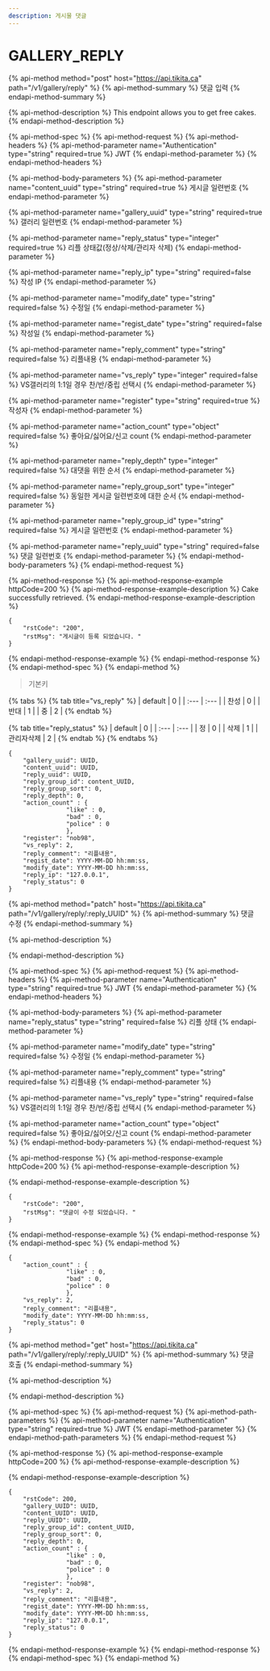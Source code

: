```yaml
---
description: 게시물 댓글
---
```


# GALLERY\_REPLY

{% api-method method="post" host="https://api.tikita.ca" path="/v1/gallery/reply" %}
{% api-method-summary %}
댓글 입력 
{% endapi-method-summary %}

{% api-method-description %}
This endpoint allows you to get free cakes.
{% endapi-method-description %}

{% api-method-spec %}
{% api-method-request %}
{% api-method-headers %}
{% api-method-parameter name="Authentication" type="string" required=true %}
JWT
{% endapi-method-parameter %}
{% endapi-method-headers %}

{% api-method-body-parameters %}
{% api-method-parameter name="content\_uuid" type="string" required=true %}
게시글 일련번호 
{% endapi-method-parameter %}

{% api-method-parameter name="gallery\_uuid" type="string" required=true %}
갤러리 일련번호 
{% endapi-method-parameter %}

{% api-method-parameter name="reply\_status" type="integer" required=true %}
리플 상태값\(정상/삭제/관리자 삭제\)
{% endapi-method-parameter %}

{% api-method-parameter name="reply\_ip" type="string" required=false %}
작성 IP
{% endapi-method-parameter %}

{% api-method-parameter name="modify\_date" type="string" required=false %}
수정일 
{% endapi-method-parameter %}

{% api-method-parameter name="regist\_date" type="string" required=false %}
작성일 
{% endapi-method-parameter %}

{% api-method-parameter name="reply\_comment" type="string" required=false %}
리플내용 
{% endapi-method-parameter %}

{% api-method-parameter name="vs\_reply" type="integer" required=false %}
VS갤러리의 1:1일 경우 찬/반/중립 선택시 
{% endapi-method-parameter %}

{% api-method-parameter name="register" type="string" required=true %}
작성자 
{% endapi-method-parameter %}

{% api-method-parameter name="action\_count" type="object" required=false %}
좋아요/싫어요/신고 count 
{% endapi-method-parameter %}

{% api-method-parameter name="reply\_depth" type="integer" required=false %}
대댓을 위한 순서 
{% endapi-method-parameter %}

{% api-method-parameter name="reply\_group\_sort" type="integer" required=false %}
동일한 게시글 일련번호에 대한 순서 
{% endapi-method-parameter %}

{% api-method-parameter name="reply\_group\_id" type="string" required=false %}
게시글 일련번호 
{% endapi-method-parameter %}

{% api-method-parameter name="reply\_uuid" type="string" required=false %}
댓글 일련번호 
{% endapi-method-parameter %}
{% endapi-method-body-parameters %}
{% endapi-method-request %}

{% api-method-response %}
{% api-method-response-example httpCode=200 %}
{% api-method-response-example-description %}
Cake successfully retrieved.
{% endapi-method-response-example-description %}

```
{
    "rstCode": "200",
    "rstMsg": "게시글이 등록 되었습니다. "
}
```
{% endapi-method-response-example %}
{% endapi-method-response %}
{% endapi-method-spec %}
{% endapi-method %}

> 기본키

{% tabs %}
{% tab title="vs\_reply" %}
| default | 0 |
| :--- | :--- |
| 찬성  | 0 |
| 반대  | 1 |
| 중 | 2 |
{% endtab %}

{% tab title="reply\_status" %}
| default | 0 |
| :--- | :--- |
| 정 | 0 |
| 삭제  | 1 |
| 관리자삭제  | 2 |
{% endtab %}
{% endtabs %}

```text
{
    "gallery_uuid": UUID,
    "content_uuid": UUID,    
    "reply_uuid": UUID,        
    "reply_group_id": content_UUID,    
    "reply_group_sort": 0,    
    "reply_depth": 0,      
    "action_count" : {
                "like" : 0,
                "bad" : 0,
                "police" : 0
                },    
    "register": "nob98",
    "vs_reply": 2,
    "reply_comment": "리플내용",      
    "regist_date": YYYY-MM-DD hh:mm:ss,
    "modify_date": YYYY-MM-DD hh:mm:ss,   
    "reply_ip": "127.0.0.1",
    "reply_status": 0
}
```

{% api-method method="patch" host="https://api.tikita.ca" path="/v1/gallery/reply/:reply\_UUID" %}
{% api-method-summary %}
댓글 수정 
{% endapi-method-summary %}

{% api-method-description %}

{% endapi-method-description %}

{% api-method-spec %}
{% api-method-request %}
{% api-method-headers %}
{% api-method-parameter name="Authentication" type="string" required=true %}
JWT
{% endapi-method-parameter %}
{% endapi-method-headers %}

{% api-method-body-parameters %}
{% api-method-parameter name="reply\_status" type="string" required=false %}
리플 상태 
{% endapi-method-parameter %}

{% api-method-parameter name="modify\_date" type="string" required=false %}
수정일 
{% endapi-method-parameter %}

{% api-method-parameter name="reply\_comment" type="string" required=false %}
리플내용 
{% endapi-method-parameter %}

{% api-method-parameter name="vs\_reply" type="string" required=false %}
VS갤러리의 1:1일 경우 찬/반/중립 선택시 
{% endapi-method-parameter %}

{% api-method-parameter name="action\_count" type="object" required=false %}
좋아요/싫어오/신고 count 
{% endapi-method-parameter %}
{% endapi-method-body-parameters %}
{% endapi-method-request %}

{% api-method-response %}
{% api-method-response-example httpCode=200 %}
{% api-method-response-example-description %}

{% endapi-method-response-example-description %}

```
{
    "rstCode": "200",
    "rstMsg": "댓글이 수정 되었습니다. "
}
```
{% endapi-method-response-example %}
{% endapi-method-response %}
{% endapi-method-spec %}
{% endapi-method %}

```text
{ 
    "action_count" : {
                "like" : 0,
                "bad" : 0,
                "police" : 0
                },    
    "vs_reply": 2,
    "reply_comment": "리플내용",   
    "modify_date": YYYY-MM-DD hh:mm:ss,  
    "reply_status": 0
}
```

{% api-method method="get" host="https://api.tikita.ca" path="/v1/gallery/reply/:reply\_UUID" %}
{% api-method-summary %}
댓글 호출 
{% endapi-method-summary %}

{% api-method-description %}

{% endapi-method-description %}

{% api-method-spec %}
{% api-method-request %}
{% api-method-path-parameters %}
{% api-method-parameter name="Authentication" type="string" required=true %}
JWT
{% endapi-method-parameter %}
{% endapi-method-path-parameters %}
{% endapi-method-request %}

{% api-method-response %}
{% api-method-response-example httpCode=200 %}
{% api-method-response-example-description %}

{% endapi-method-response-example-description %}

```
{
    "rstCode": 200,
    "gallery_UUID": UUID,
    "content_UUID": UUID,    
    "reply_UUID": UUID,        
    "reply_group_id": content_UUID,    
    "reply_group_sort": 0,    
    "reply_depth": 0,      
    "action_count" : {
                "like" : 0,
                "bad" : 0,
                "police" : 0
                },    
    "register": "nob98",
    "vs_reply": 2,
    "reply_comment": "리플내용",      
    "regist_date": YYYY-MM-DD hh:mm:ss,
    "modify_date": YYYY-MM-DD hh:mm:ss,   
    "reply_ip": "127.0.0.1",
    "reply_status": 0
}
```
{% endapi-method-response-example %}
{% endapi-method-response %}
{% endapi-method-spec %}
{% endapi-method %}

